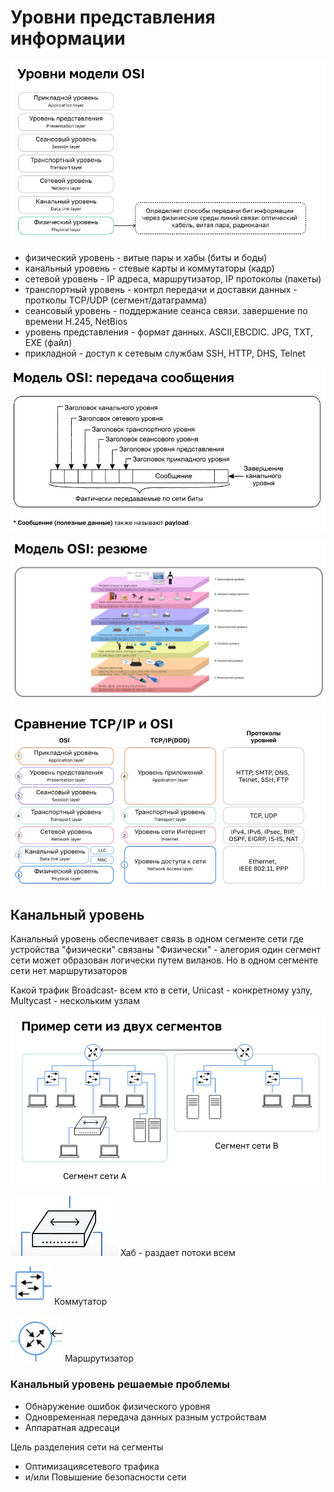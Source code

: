 # Уровни представления информации
![pict/levels.JPG](pict/levels.JPG)

* физический уровень - витые пары и хабы (биты и боды)
* канальный уровень - стевые карты и коммутаторы (кадр)
* сетевой уровень - IP адреса, маршрутизатор, IP протоколы (пакеты)
* транспортный уровень - контрл передачи и доставки данных - протколы TCP/UDP (сегмент/датаграмма)
* сеансовый уровень - поддержание сеанса связи. завершение по времени H.245, NetBios
* уровень представления - формат данных. ASCII,EBCDIC.  JPG, TXT, EXE (файл)
* прикладной - доступ к сетевым службам SSH, HTTP, DHS, Telnet

![pict/net_model.JPG](pict/net_model.JPG)

![pict/net_model_pict2.JPG](pict/net_model_pict2.JPG)

![pict/osi-tcp-ip.JPG](pict/osi-tcp-ip.JPG)

## Канальный уровень
Канальный уровень обеспечивает связь в одном сегменте сети где устройства "физически" связаны
"Физически" - алегория один сегмент сети может образован логически путем виланов. Но в одном сегменте сети нет маршрутизаторов

Какой трафик Broadcast- всем кто в сети, Unicast - конкретному узлу, Multycast - нескольким узлам

![net2seg.JPG](./pict/net2seg.JPG)

![hub.JPG](pict/hub.JPG) Хаб - раздает потоки всем

![comm.JPG](pict/comm.JPG) Коммутатор

![route.JPG](pict/route.JPG) Маршрутизатор

### Канальный уровень решаемые проблемы
* Обнаружение ошибок физического уровня
* Одновременная передача данных разным устройствам
* Аппаратная адресаци

Цель разделения сети на сегменты 
* Оптимизациясетевого трафика
* и/или Повышение безопасности сети
